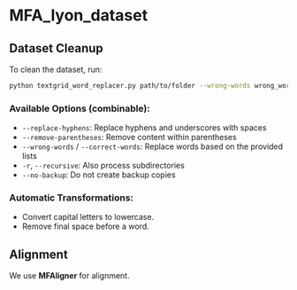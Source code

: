 # MFA\_lyon\_dataset

## Dataset Cleanup

To clean the dataset, run:

```bash
python textgrid_word_replacer.py path/to/folder --wrong-words wrong_words.txt --correct-words correct_words.txt
```

### Available Options (combinable):

* `--replace-hyphens`: Replace hyphens and underscores with spaces
* `--remove-parentheses`: Remove content within parentheses
* `--wrong-words` / `--correct-words`: Replace words based on the provided lists
* `-r`, `--recursive`: Also process subdirectories
* `--no-backup`: Do not create backup copies

### Automatic Transformations:

* Convert capital letters to lowercase.
* Remove final space before a word.

## Alignment

We use **MFAligner** for alignment.



